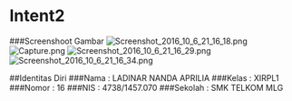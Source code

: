 # Intent2

###Screenshoot Gambar
![Screenshot_2016_10_6_21_16_18.png](https://s15.postimg.org/k07zmp85n/Screenshot_2016_10_6_21_16_18.png)
![Capture.png](https://s9.postimg.org/m4ih38nkf/Capture.png)
![Screenshot_2016_10_6_21_16_29.png](https://s14.postimg.org/f361b0n6p/Screenshot_2016_10_6_21_16_29.png)
![Screenshot_2016_10_6_21_16_34.png](https://s21.postimg.org/4rt7yyz5z/Screenshot_2016_10_6_21_16_34.png)

##Identitas Diri
###Nama    : LADINAR NANDA APRILIA
###Kelas   : XIRPL1
###Nomor   : 16
###NIS     : 4738/1457.070
###Sekolah : SMK TELKOM MLG
